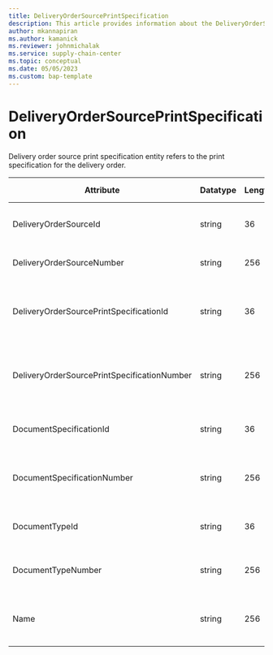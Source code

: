 ```yaml
---
title: DeliveryOrderSourcePrintSpecification
description: This article provides information about the DeliveryOrderSourcePrintSpecification entity.
author: mkannapiran
ms.author: kamanick
ms.reviewer: johnmichalak
ms.service: supply-chain-center
ms.topic: conceptual
ms.date: 05/05/2023
ms.custom: bap-template
---
```


# **DeliveryOrderSourcePrintSpecification**

Delivery order source print specification entity refers to the print specification for the delivery order.


|	Attribute	|	Datatype	|	Length	|	Primary Key	|	Description	|
|---------------|--------|------|----------|-----------|
|	DeliveryOrderSourceId	|	string	|	36	|	No	|	The unique ID of the delivery order source	|
|	DeliveryOrderSourceNumber	|	string	|	256	|	No	|	Number of the delivery order source	|
|	DeliveryOrderSourcePrintSpecificationId	|	string	|	36	|	Yes	|	The unique ID of the delivery order source print specification	|
|	DeliveryOrderSourcePrintSpecificationNumber	|	string	|	256	|	Yes	|	The unique number of the delivery order source print specification	|
|	DocumentSpecificationId	|	string	|	36	|	No	|	The unique ID of the document specification	|
|	DocumentSpecificationNumber	|	string	|	256	|	No	|	Document specification number of the print specification	|
|	DocumentTypeId	|	string	|	36	|	No	|	The unique ID of the document type	|
|	DocumentTypeNumber	|	string	|	256	|	No	|	Document type number of the print specification	|
|	Name	|	string	|	256	|	No	|	Name of the print specification for delivery order source	|
